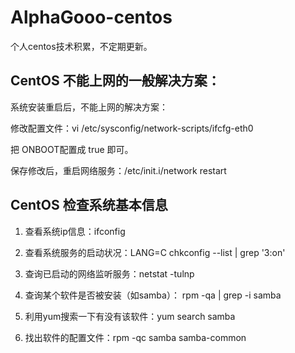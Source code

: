 # AlphaGooo-centos
个人centos技术积累，不定期更新。

## CentOS 不能上网的一般解决方案：

系统安装重启后，不能上网的解决方案：

修改配置文件：vi /etc/sysconfig/network-scripts/ifcfg-eth0

把 ONBOOT配置成 true 即可。

保存修改后，重启网络服务：/etc/init.i/network restart

## CentOS 检查系统基本信息

1. 查看系统ip信息：ifconfig

2. 查看系统服务的启动状况：LANG=C chkconfig --list | grep '3:on'

3. 查询已启动的网络监听服务：netstat -tulnp

4. 查询某个软件是否被安装（如samba）： rpm -qa | grep -i samba

5. 利用yum搜索一下有没有该软件：yum search samba

6. 找出软件的配置文件：rpm -qc samba samba-common
